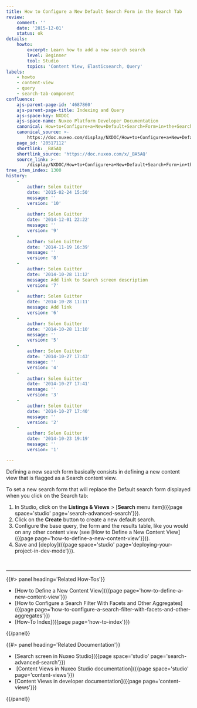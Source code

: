 ```yaml
---
title: How to Configure a New Default Search Form in the Search Tab
review:
    comment: ''
    date: '2015-12-01'
    status: ok
details:
    howto:
        excerpt: Learn how to add a new search search
        level: Beginner
        tool: Studio
        topics: 'Content View, Elasticsearch, Query'
labels:
    - howto
    - content-view
    - query
    - search-tab-component
confluence:
    ajs-parent-page-id: '4687860'
    ajs-parent-page-title: Indexing and Query
    ajs-space-key: NXDOC
    ajs-space-name: Nuxeo Platform Developer Documentation
    canonical: How+to+Configure+a+New+Default+Search+Form+in+the+Search+Tab
    canonical_source: >-
        https://doc.nuxeo.com/display/NXDOC/How+to+Configure+a+New+Default+Search+Form+in+the+Search+Tab
    page_id: '20517112'
    shortlink: _BA5AQ
    shortlink_source: 'https://doc.nuxeo.com/x/_BA5AQ'
    source_link: >-
        /display/NXDOC/How+to+Configure+a+New+Default+Search+Form+in+the+Search+Tab
tree_item_index: 1300
history:
    -
        author: Solen Guitter
        date: '2015-02-24 15:50'
        message: ''
        version: '10'
    -
        author: Solen Guitter
        date: '2014-12-01 22:22'
        message: ''
        version: '9'
    -
        author: Solen Guitter
        date: '2014-11-19 16:39'
        message: ''
        version: '8'
    -
        author: Solen Guitter
        date: '2014-10-28 11:12'
        message: Add link to Search screen description
        version: '7'
    -
        author: Solen Guitter
        date: '2014-10-28 11:11'
        message: Add link
        version: '6'
    -
        author: Solen Guitter
        date: '2014-10-28 11:10'
        message: ''
        version: '5'
    -
        author: Solen Guitter
        date: '2014-10-27 17:43'
        message: ''
        version: '4'
    -
        author: Solen Guitter
        date: '2014-10-27 17:41'
        message: ''
        version: '3'
    -
        author: Solen Guitter
        date: '2014-10-27 17:40'
        message: ''
        version: '2'
    -
        author: Solen Guitter
        date: '2014-10-23 19:19'
        message: ''
        version: '1'

---
```

Defining a new search form basically consists in defining a new content view that is flagged as a Search content view.

To set a new search form that will replace the Default search form displayed when you click on the Search tab:

1.  In Studio, click on the **Listings & Views** > [**Search** menu item]({{page space='studio' page='search-advanced-search'}}).
2.  Click on the **Create** button to create a new default search.
3.  Configure the base query, the form and the results table, like you would on any other content view (see [How to Define a New Content View]({{page page='how-to-define-a-new-content-view'}})).
4.  Save and [deploy]({{page space='studio' page='deploying-your-project-in-dev-mode'}}).

&nbsp;

* * *

<div class="row" data-equalizer data-equalize-on="medium"><div class="column medium-6">{{#> panel heading='Related How-Tos'}}

*   [How to Define a New Content View]({{page page='how-to-define-a-new-content-view'}})
*   [How to Configure a Search Filter With Facets and Other Aggregates]({{page page='how-to-configure-a-search-filter-with-facets-and-other-aggregates'}})
*   [How-To Index]({{page page='how-to-index'}})

{{/panel}}</div><div class="column medium-6">{{#> panel heading='Related Documentation'}}

*   [Search screen in Nuxeo Studio]({{page space='studio' page='search-advanced-search'}})
*   &nbsp;[Content Views in Nuxeo Studio documentation]({{page space='studio' page='content-views'}})
*   [Content Views in developer documentation]({{page page='content-views'}})

{{/panel}}</div></div>
